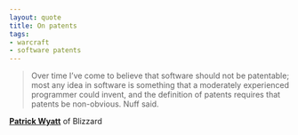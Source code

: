 ```yaml
---
layout: quote
title: On patents
tags:
- warcraft
- software patents
---
```

> Over time I’ve come to believe that software should not be patentable; most any idea in software is something that a moderately experienced programmer could invent, and the definition of patents requires that patents be non-obvious. Nuff said.

**[Patrick Wyatt](http://www.codeofhonor.com/blog/the-making-of-warcraft-part-3)** of Blizzard
